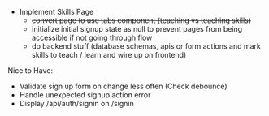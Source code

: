 - Implement Skills Page
  - ~~convert page to use tabs component (teaching vs teaching skills)~~
  - initialize initial signup state as null to prevent pages from being accessible if not going through flow
  - do backend stuff (database schemas, apis or form actions and mark skills to teach / learn and wire up on frontend)

Nice to Have:

- Validate sign up form on change less often (Check debounce)
- Handle unexpected signup action error
- Display /api/auth/signin on /signin
